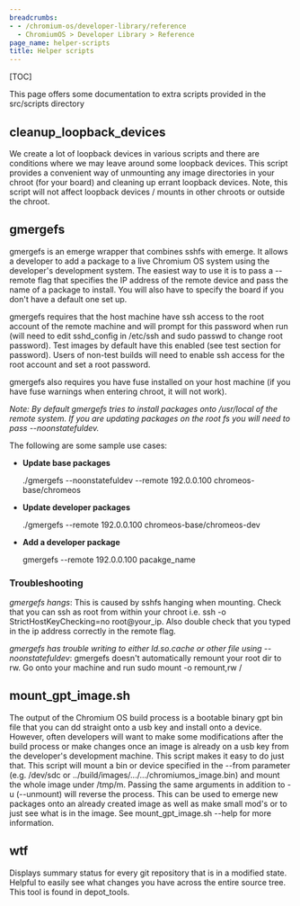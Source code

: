 ```yaml
---
breadcrumbs:
- - /chromium-os/developer-library/reference
  - ChromiumOS > Developer Library > Reference
page_name: helper-scripts
title: Helper scripts
---
```


[TOC]

This page offers some documentation to extra scripts provided in the src/scripts
directory

## cleanup_loopback_devices

We create a lot of loopback devices in various scripts and there are conditions
where we may leave around some loopback devices. This script provides a
convenient way of unmounting any image directories in your chroot (for your
board) and cleaning up errant loopback devices. Note, this script will not
affect loopback devices / mounts in other chroots or outside the chroot.

## gmergefs

gmergefs is an emerge wrapper that combines sshfs with emerge. It allows a
developer to add a package to a live Chromium OS system using the developer's
development system. The easiest way to use it is to pass a --remote flag that
specifies the IP address of the remote device and pass the name of a package to
install. You will also have to specify the board if you don't have a default one
set up.

gmergefs requires that the host machine have ssh access to the root account of
the remote machine and will prompt for this password when run (will need to edit
sshd_config in /etc/ssh and sudo passwd to change root password). Test images by
default have this enabled (see test section for password). Users of non-test
builds will need to enable ssh access for the root account and set a root
password.

gmergefs also requires you have fuse installed on your host machine (if you have
fuse warnings when entering chroot, it will not work).

*Note: By default gmergefs tries to install packages onto /usr/local of the
remote system. If you are updating packages on the root fs you will need to pass
--noonstatefuldev.*

The following are some sample use cases:

*   **Update base packages**

    ./gmergefs --noonstatefuldev --remote 192.0.0.100 chromeos-base/chromeos

*   **Update developer packages**

    ./gmergefs --remote 192.0.0.100 chromeos-base/chromeos-dev

*   **Add a developer package**

    gmergefs --remote 192.0.0.100 pacakge_name

### Troubleshooting

*gmergefs hangs*: This is caused by sshfs hanging when mounting. Check that you
can ssh as root from within your chroot i.e. ssh -o StrictHostKeyChecking=no
root@your_ip. Also double check that you typed in the ip address correctly in
the remote flag.

*gmergefs has trouble writing to either ld.so.cache or other file using
--noonstatefuldev*: gmergefs doesn't automatically remount your root dir to rw.
Go onto your machine and run sudo mount -o remount,rw /

## mount_gpt_image.sh

The output of the Chromium OS build process is a bootable binary gpt bin file
that you can dd straight onto a usb key and install onto a device. However,
often developers will want to make some modifications after the build process or
make changes once an image is already on a usb key from the developer's
development machine. This script makes it easy to do just that. This script will
mount a bin or device specified in the --from parameter (e.g. /dev/sdc or
../build/images/.../.../chromiumos_image.bin) and mount the whole image under
/tmp/m. Passing the same arguments in addition to -u (--unmount) will reverse
the process. This can be used to emerge new packages onto an already created
image as well as make small mod's or to just see what is in the image. See
mount_gpt_image.sh --help for more information.

## wtf

Displays summary status for every git repository that is in a modified state.
Helpful to easily see what changes you have across the entire source tree. This
tool is found in depot_tools.
